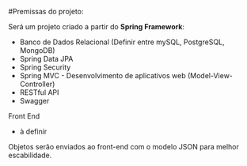 #Premissas do projeto:

Será um projeto criado a partir do **Spring Framework**:

- Banco de Dados Relacional (Definir entre mySQL, PostgreSQL, MongoDB)
- Spring Data JPA
- Spring Security
- Spring MVC - Desenvolvimento de aplicativos web (Model-View-Controller)
- RESTful API
- Swagger

Front End 
- à definir 

Objetos serão enviados ao front-end com o modelo JSON para melhor escabilidade. 
